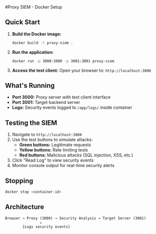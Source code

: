 #Proxy SIEM - Docker Setup

## Quick Start

1. **Build the Docker image:**
   ```bash
   docker build -t proxy-siem .
   ```

2. **Run the application:**
   ```bash
   docker run -p 3000:3000 -p 3001:3001 proxy-siem
   ```

3. **Access the test client:**
   Open your browser to: `http://localhost:3000`

## What's Running

- **Port 3000:** Proxy server with test client interface
- **Port 3001:** Target backend server
- **Logs:** Security events logged to `/app/logs/` inside container

## Testing the SIEM

1. Navigate to `http://localhost:3000`
2. Use the test buttons to simulate attacks:
   - **Green buttons:** Legitimate requests
   - **Yellow buttons:** Rate limiting tests  
   - **Red buttons:** Malicious attacks (SQL injection, XSS, etc.)
3. Click "Read Log" to view security events
4. Monitor console output for real-time security alerts

## Stopping

```bash
docker stop <container-id>
```

## Architecture

```
Browser → Proxy (3000) → Security Analysis → Target Server (3001)
                ↓
        [Logs security events]
``` 